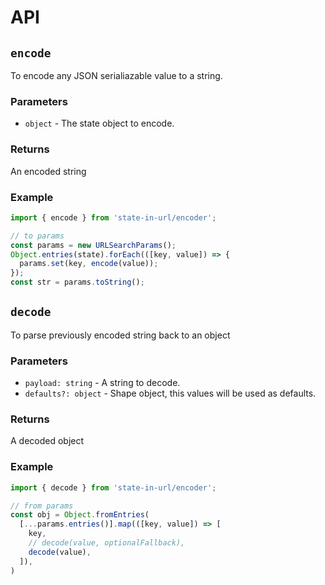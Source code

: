 # API

## `encode`

To encode any JSON serialiazable value to a string.

### Parameters

- `object` - The state object to encode.

### Returns

An encoded string

### Example

```typescript
import { encode } from 'state-in-url/encoder';

// to params
const params = new URLSearchParams();
Object.entries(state).forEach(([key, value]) => {
  params.set(key, encode(value));
});
const str = params.toString();
```

## `decode`

To parse previously encoded string back to an object

### Parameters

- `payload: string` - A string to decode.
- `defaults?: object` - Shape object, this values will be used as defaults.

### Returns

A decoded object

### Example

```typescript
import { decode } from 'state-in-url/encoder';

// from params
const obj = Object.fromEntries(
  [...params.entries()].map(([key, value]) => [
    key,
    // decode(value, optionalFallback),
    decode(value),
  ]),
)

```
